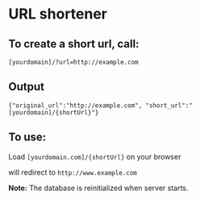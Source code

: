 # URL shortener

## To create a short url, call:

```[yourdomain]/?url=http://example.com```

## Output

```{"original_url":"http://example.com", "short_url":"[yourdomain]/{shortUrl}"}```

## To use:

Load `[yourdomain.com]/{shortUrl}` on your browser

will redirect to `http://www.example.com`

**Note:** The database is reinitialized when server starts.